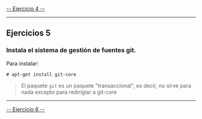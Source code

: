 [-- Ejercicio 4 --](./ejercicio04.md)

------------------

## Ejercicios 5

### Instala el sistema de gestión de fuentes git.

Para instalar:

    # apt-get install git-core

> El paquete `git` es un paquete "transaccional", es decir, no sirve para nada excepto para redirigiar a git-core


------------------

[-- Ejercicio 6 --](./ejercicio06.md)
